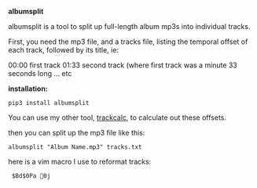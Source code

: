 **albumsplit**

albumsplit is a tool to split up full-length album mp3s into individual tracks.

First, you need the mp3 file, and a tracks file, listing the temporal offset of each track, followed by its title, ie:

00:00 first track
01:33 second track (where first track was a minute 33 seconds long
... etc

**installation:**

    pip3 install albumsplit

You can use my other tool, [trackcalc](https://github.com/charmparticle/trackcalc), to calculate out these offsets.

then you can split up the mp3 file like this:

    albumsplit "Album Name.mp3" tracks.txt

here is a vim macro I use to reformat tracks:

     $Bd$0Pa 0j
